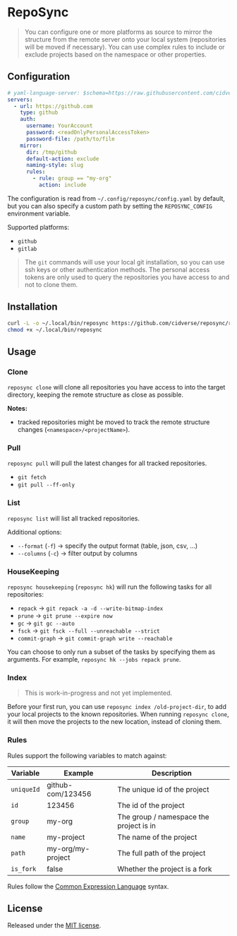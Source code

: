 # RepoSync

> You can configure one or more platforms as source to mirror the structure from the remote server onto your local system (repositories will be moved if necessary).
> You can use complex rules to include or exclude projects based on the namespace or other properties.

## Configuration

```yaml
# yaml-language-server: $schema=https://raw.githubusercontent.com/cidverse/reposync/main/configschema/v1.json
servers:
  - url: https://github.com
    type: github
    auth:
      username: YourAccount
      password: <readOnlyPersonalAccessToken>
      password-file: /path/to/file
    mirror:
      dir: /tmp/github
      default-action: exclude
      naming-style: slug
      rules:
        - rule: group == "my-org"
          action: include
```

The configuration is read from `~/.config/reposync/config.yaml` by default, but you can also specify a custom path by setting the `REPOSYNC_CONFIG` environment variable.

Supported platforms:

- `github`
- `gitlab`

> The `git` commands will use your local git installation, so you can use ssh keys or other authentication methods.
> The personal access tokens are only used to query the repositories you have access to and not to clone them.

## Installation

```bash
curl -L -o ~/.local/bin/reposync https://github.com/cidverse/reposync/releases/download/v0.3.0/linux_amd64
chmod +x ~/.local/bin/reposync
```

## Usage

### Clone

`reposync clone` will clone all repositories you have access to into the target directory, keeping the remote structure as close as possible.

**Notes:**

- tracked repositories might be moved to track the remote structure changes (`<namespace>/<projectName>`).

### Pull

`reposync pull` will pull the latest changes for all tracked repositories.

- `git fetch`
- `git pull --ff-only`

### List

`reposync list` will list all tracked repositories.

Additional options:

- `--format` (`-f`) -> specify the output format (table, json, csv, ...)
- `--columns` (`-c`) -> filter output by columns

### HouseKeeping

`reposync housekeeping` (`reposync hk`) will run the following tasks for all repositories:

- `repack` -> `git repack -a -d --write-bitmap-index`
- `prune` -> `git prune --expire now`
- `gc` -> `git gc --auto`
- `fsck` -> `git fsck --full --unreachable --strict`
- `commit-graph` -> `git commit-graph write --reachable`

You can choose to only run a subset of the tasks by specifying them as arguments. For example, `reposync hk --jobs repack prune`.

### Index

> This is work-in-progress and not yet implemented.

Before your first run, you can use `reposync index /old-project-dir`, to add your local projects to the known repositories.
When running `reposync clone`, it will then move the projects to the new location, instead of cloning them.

### Rules

Rules support the following variables to match against:

| Variable   | Example           | Description                             |
|------------|-------------------|-----------------------------------------|
| `uniqueId` | github-com/123456 | The unique id of the project            |
| `id`       | 123456            | The id of the project                   |
| `group`    | my-org            | The group / namespace the project is in |
| `name`     | my-project        | The name of the project                 |
| `path`     | my-org/my-project | The full path of the project            |
| `is_fork`  | false             | Whether the project is a fork           |

Rules follow the [Common Expression Language](https://github.com/google/cel-spec) syntax.

## License

Released under the [MIT license](./LICENSE).

